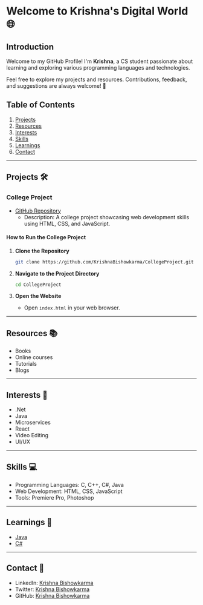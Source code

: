 # Welcome to Krishna's Digital World 🌐

## Introduction
Welcome to my GitHub Profile! I'm **Krishna**, a CS student passionate about learning and exploring various programming languages and technologies.

Feel free to explore my projects and resources. Contributions, feedback, and suggestions are always welcome! 🚀

## Table of Contents
1. [Projects](#projects)
2. [Resources](#resources)
3. [Interests](#interests)
4. [Skills](#skills)
5. [Learnings](#learnings)
6. [Contact](#contact)

---

## Projects 🛠️
### College Project
- [GitHub Repository](https://github.com/KrishnaBishowkarma/CollegeProject)
  - Description: A college project showcasing web development skills using HTML, CSS, and JavaScript.
  
#### How to Run the College Project
1. **Clone the Repository**
   ```bash
   git clone https://github.com/KrishnaBishowkarma/CollegeProject.git
   ```

2. **Navigate to the Project Directory**
   ```bash
   cd CollegeProject
   ```

3. **Open the Website**
   - Open `index.html` in your web browser.
---

## Resources 📚
- Books
- Online courses
- Tutorials
- Blogs

---

## Interests 🌟
- .Net
- Java
- Microservices
- React
- Video Editing
- UI/UX

---

## Skills 💻
- Programming Languages: C, C++, C#, Java
- Web Development: HTML, CSS, JavaScript
- Tools: Premiere Pro, Photoshop

---

## Learnings 📖
- [Java](https://github.com/KrishnaBishowkarma/Java)
- [C#](https://github.com/KrishnaBishowkarma/vpcs)

---

## Contact 📧
- LinkedIn: [Krishna Bishowkarma](https://www.linkedin.com/in/krishnabishowkarma/)
- Twitter: [Krishna Bishowkarma](https://twitter.com/krishnaxpeace)
- GitHub: [Krishna Bishowkarma](https://www.github.com/KrishnaBishowkarma)
